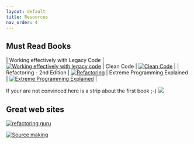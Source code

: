 ```yaml
---
layout: default
title: Resources
nav_order: 4
---
```


## Must Read Books
| Working effectively with Legacy Code  | [![Working effectively with legacy code](img/working-effectively-with-legacy-code.webp)](https://www.amazon.com/Working-Effectively-Legacy-Michael-Feathers/dp/0131177052/ref=sr_1_1?crid=271SCQQPE5Q26&dchild=1&keywords=working+effectively+with+legacy+code&qid=1614864284&sprefix=working+eff%2Caps%2C272&sr=8-1) | Clean Code  |  [![Clean Code](img/clean-code.webp)](https://www.amazon.com/Clean-Code-Handbook-Software-Craftsmanship/dp/0132350882/ref=sr_1_2?crid=271SCQQPE5Q26&dchild=1&keywords=working+effectively+with+legacy+code&qid=1614864291&sprefix=working+eff%2Caps%2C272&sr=8-2) |
|  Refactoring - 2nd Edition | [![Refactoring](img/refactoring-second-edition.webp)](https://www.amazon.com/Refactoring-Improving-Existing-Addison-Wesley-Signature/dp/0134757599/ref=sr_1_1?crid=HNTELKUBKQO2&dchild=1&keywords=refactoring+2nd+edition&qid=1614864503&sprefix=refactoring+2%2Caps%2C278&sr=8-1) | Extreme Programming Explained  |  [![Extreme Programming Explained](img/extreme-programming-explained.webp)](https://www.amazon.com/Extreme-Programming-Explained-Embrace-Change/dp/0321278658/ref=sr_1_1?crid=3ZMEUGX2UXIH&dchild=1&keywords=extreme+programming+explained&qid=1614864590&sprefix=extreme+programming+expl%2Caps%2C281&sr=8-1) |

If your are not convinced here is a strip about the first book ;-)
![](img/legacy-code-commitstrip.webp)

## Great web sites
[![refactoring guru](img/refactoring-guru.webp)](https://refactoring.guru/refactoring)

[![Source making](img/sourcemaking.webp)](https://sourcemaking.com/design_patterns)